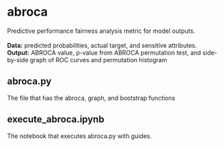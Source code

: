 # abroca

Predictive performance fairness analysis metric for model outputs.\
\
**Data:** predicted probabilities, actual target, and sensitive attributes.\
**Output:** ABROCA value, p-value from ABROCA permutation test, and side-by-side graph of ROC curves and permutation histogram

## abroca.py
The file that has the abroca, graph, and bootstrap functions

## execute_abroca.ipynb
The notebook that executes abroca.py with guides.
